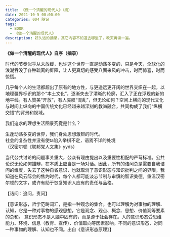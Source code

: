 ```yaml
---
title: 《做一个清醒的现代人》（摘）
date: 2021-10-5 00:00:00
categories: 004 随记
tags:
  - BOOK
  - 《做一个清醒的现代人》
description: 好久远的摘录，其它内容不知道去哪里了，改天再读一遍。
---
```


**《做一个清醒的现代人》自序（摘录）**  

时代的节奏似乎从未放缓，也许这个世界一直是动荡多变的，只是今天，全球化的浪潮吞没了各种疏离的屏障，让人更真切的感受八面来风的冲击，时而惊喜，时而惊慌。 

几乎每个人的生活都超出了原有的地方性，与更遥远更开阔的世界交织在一起，以地理疆界标识的那个“本土文化”，逐渐失去了清晰的轮廓，汇入了正在浮现的新的地平线。有人赞美“开放”，有人哀叹“混乱”，但无论如何？空间上横向的现代文化与时间上纵向的中国传统文化已经越来越深刻的教诲融合，共同构成了我们“纵横交错”的背景和视域。  

我们追求的理想生活图景究竟是什么？  

生逢动荡多变的世界，我们身处思想激辩的时代。  
社会的复杂性并没有使ta陷入举棋不定，语焉不详的处境  
（汉密尔顿《联邦党人文集》yyds）

当代公共讨论的问题事关重大，公众有理由提出以及重要性相配的严苛标准。公共论说无论如何雄辩，在本质上应当是一场对话。因此，所有的诘问总是需要自我诘问的维度，失去了这种自省意识，也就取消了意识形态与知识批判之间的界限，我知道在风云际会的焦灼时代，每个人都可能淡忘节制与审慎的智识美德。重温汉密尔顿的文字，或许有助于恢复知识人应有的责任与品格。  

【诘问：追问，责问】  

【意识形态，哲学范畴词汇，是指一种观念的集合。也可以理解为对事物的理解、认知，它是一种对事物的感观思想，它是观念、观点、概念、思想、价值观等要素的总和。  意识形态不是人脑中固有的，而是源于社会存在。人的意识形态受思维能力、环境、信息（教育、宣传）、价值取向等因素影响。不同的意识形态，对同一种事物的理解、认知也不同。出自《意识形态原理》】

